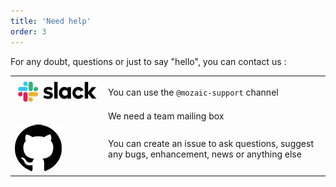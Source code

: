 ```yaml
---
title: 'Need help'
order: 3
---
```


For any doubt, questions or just to say "hello", you can contact us :

|   |   |
| - | - |
| ![slack](slack.png) | You can use the `@mozaic-support` channel |
|  | We need a team mailing box |
| ![github](git.png) | You can create an issue to ask questions, suggest any bugs, enhancement, news or anything else |
